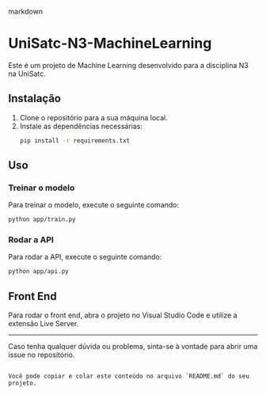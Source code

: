 
markdown
# UniSatc-N3-MachineLearning

Este é um projeto de Machine Learning desenvolvido para a disciplina N3 na UniSatc.

## Instalação

1. Clone o repositório para a sua máquina local.
2. Instale as dependências necessárias:
    ```sh
    pip install -r requirements.txt
    ```

## Uso

### Treinar o modelo

Para treinar o modelo, execute o seguinte comando:
```sh
python app/train.py
```

### Rodar a API

Para rodar a API, execute o seguinte comando:
```sh
python app/api.py
```

## Front End

Para rodar o front end, abra o projeto no Visual Studio Code e utilize a extensão Live Server.

---

Caso tenha qualquer dúvida ou problema, sinta-se à vontade para abrir uma issue no repositório.
```

Você pode copiar e colar este conteúdo no arquivo `README.md` do seu projeto.
